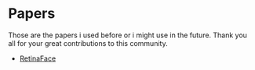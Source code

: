# Papers



Those are the papers i used before or i might use in the future. Thank you all for your great contributions to this community.



* [RetinaFace](https://arxiv.org/abs/1905.00641)